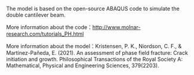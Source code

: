 The model is based on the open-source ABAQUS code to simulate the double cantilever beam.

More information about the code：http://www.molnar-research.com/tutorials_PH.html

More information about the model：Kristensen, P. K., Niordson, C. F., & Martínez-Pañeda, E. (2021). An assessment of phase field fracture: Crack initiation and growth. Philosophical Transactions of the Royal Society A: Mathematical, Physical and Engineering Sciences, 379(2203). 

